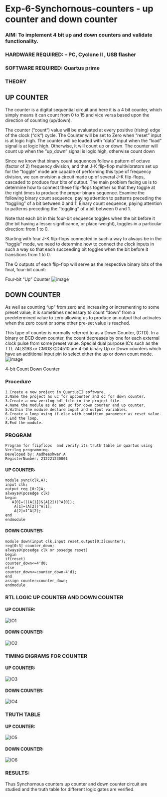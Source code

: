 # Exp-6-Synchornous-counters - up counter and down counter 
### AIM: To implement 4 bit up and down counters and validate  functionality.
### HARDWARE REQUIRED:  – PC, Cyclone II , USB flasher
### SOFTWARE REQUIRED:   Quartus prime
### THEORY 

## UP COUNTER 
The counter is a digital sequential circuit and here it is a 4 bit counter, which simply means it can count from 0 to 15 and vice versa based upon the direction of counting (up/down). 

The counter (“count“) value will be evaluated at every positive (rising) edge of the clock (“clk“) cycle.
The Counter will be set to Zero when “reset” input is at logic high.
The counter will be loaded with “data” input when the “load” signal is at logic high. Otherwise, it will count up or down.
The counter will count up when the “up_down” signal is logic high, otherwise count down

Since we know that binary count sequences follow a pattern of octave (factor of 2) frequency division, and that J-K flip-flop multivibrators set up for the “toggle” mode are capable of performing this type of frequency division, we can envision a circuit made up of several J-K flip-flops, cascaded to produce four bits of output.
The main problem facing us is to determine how to connect these flip-flops together so that they toggle at the right times to produce the proper binary sequence.
Examine the following binary count sequence, paying attention to patterns preceding the “toggling” of a bit between 0 and 1:
Binary count sequence, paying attention to patterns preceding the “toggling” of a bit between 0 and 1.

Note that each bit in this four-bit sequence toggles when the bit before it (the bit having a lesser significance, or place-weight), toggles in a particular direction: from 1 to 0.



 
 

Starting with four J-K flip-flops connected in such a way to always be in the “toggle” mode, we need to determine how to connect the clock inputs in such a way so that each succeeding bit toggles when the bit before it transitions from 1 to 0.

The Q outputs of each flip-flop will serve as the respective binary bits of the final, four-bit count:

 
 

Four-bit “Up” Counter
![image](https://user-images.githubusercontent.com/36288975/169644758-b2f4339d-9532-40c5-af40-8f4f8c942e2c.png)



## DOWN COUNTER 

As well as counting “up” from zero and increasing or incrementing to some preset value, it is sometimes necessary to count “down” from a predetermined value to zero allowing us to produce an output that activates when the zero count or some other pre-set value is reached.

This type of counter is normally referred to as a Down Counter, (CTD). In a binary or BCD down counter, the count decreases by one for each external clock pulse from some preset value. Special dual purpose IC’s such as the TTL 74LS193 or CMOS CD4510 are 4-bit binary Up or Down counters which have an additional input pin to select either the up or down count mode.
![image](https://user-images.githubusercontent.com/36288975/169644844-1a14e123-7228-4ed8-81a9-eb937dff4ac8.png)


4-bit Count Down Counter
### Procedure
```
1.Create a new project in QuartusII software.
2.Name the project as uc for upcounter and dc for down counter.
3.Create a new verilog hdl file in the project file.
4.Name the module as dc and uc for down counter and up counter.
5.Within the module declare input and output variables.
6.Create a loop using if-else with condition parameter as reset value.
7.End the loop.
8.End the module.
```



### PROGRAM 
```
Program for flipflops  and verify its truth table in quartus using Verilog programming.
Developed by: Aadheeshwar.A
RegisterNumber: 212221230001
```
#### UP COUNTER:
```
module sync(clk,A);
input clk;
output reg [0:2]A;
always@(posedge clk)
begin
   A[0]=(((A[1])&(A[2]))^A[0]);
	A[1]=(A[2])^A[1];
	A[2]=1^A[2];
end
endmodule
```
#### DOWN COUNTER:
```
module down(input clk,input reset,output[0:3]counter);
reg[0:3] counter_down;
always@(posedge clk or posedge reset)
begin
if(reset)
counter_down<=4'd0;
else
counter_down<=counter_down-4'd1;
end
assign counter=counter_down;
endmodule
```

### RTL LOGIC UP COUNTER AND DOWN COUNTER  
#### UP COUNTER:
![IO1](https://github.com/Vineesh-AI-DS/Exp-7-Synchornous-counters-/assets/93427254/cc9b96d8-ab13-49e2-84e6-749753424772)

#### DOWN COUNTER:

![IO2](https://github.com/Vineesh-AI-DS/Exp-7-Synchornous-counters-/assets/93427254/0ee73832-162f-4c90-99b8-11a602c350b2)


### TIMING DIGRAMS FOR COUNTER  
#### UP COUNTER:
![IO3](https://github.com/Vineesh-AI-DS/Exp-7-Synchornous-counters-/assets/93427254/5f23a49e-128f-42b4-931e-2d66460cbcff)


#### DOWN COUNTER:

![IO4](https://github.com/Vineesh-AI-DS/Exp-7-Synchornous-counters-/assets/93427254/45c06692-9b3a-45cd-9cdd-c55a624acdc5)



### TRUTH TABLE 

#### UP COUNTER:

![IO5](https://github.com/Vineesh-AI-DS/Exp-7-Synchornous-counters-/assets/93427254/298e7d52-734a-423b-accd-f5721916b3e3)

#### DOWN COUNTER:
![IO6](https://github.com/Vineesh-AI-DS/Exp-7-Synchornous-counters-/assets/93427254/751e50ec-1107-4c0e-a8f9-5150ba8accd4)





### RESULTS:
Thus Synchornous counters up counter and down counter circuit are studied and the truth table for different logic gates are verified.

